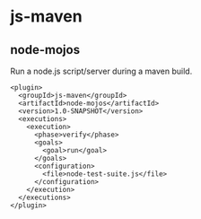 js-maven
========

node-mojos
----------

Run a node.js script/server during a maven build.

    <plugin>
      <groupId>js-maven</groupId>
      <artifactId>node-mojos</artifactId>
      <version>1.0-SNAPSHOT</version>
      <executions>
        <execution>
          <phase>verify</phase>
          <goals>
            <goal>run</goal>
          </goals>
          <configuration>
            <file>node-test-suite.js</file>
          </configuration>
        </execution>
      </executions>
    </plugin>